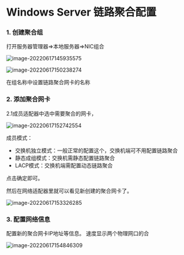 # Windows Server 链路聚合配置

### 1. 创建聚合组

打开服务器管理器=>本地服务器=>NIC组合

![image-20220617145935575](https://pic.chjina.com/2022/07/13/20220617145942.png)

![image-20220617150238274](https://pic.chjina.com/2022/07/13/20220617150238.png)

在组名称中设置链路聚合网卡的名称

### 2. 添加聚合网卡

2.1成员适配器中选中需要聚合的网卡，

![image-20220617152742554](https://pic.chjina.com/2022/07/13/20220617152742.png)

成员模式：

* 交换机独立模式：一般正常的配置这个，交换机端可不用配置链路聚合
* 静态成组模式：交换机需静态配置链路聚合
* LACP模式：交换机端需配置动态链路聚合

点击确定即可。

然后在网络适配器里就可以看见新创建的聚合网卡了。

![image-20220617153326285](https://pic.chjina.com/2022/07/13/20220617153326.png)

### 3. 配置网络信息

配置新的聚合网卡IP地址等信息。 速度显示两个物理网口的合

![image-20220617154846309](https://pic.chjina.com/2022/07/13/20220617154846.png)
